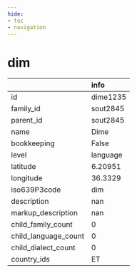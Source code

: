 ```yaml
---
hide:
- toc
- navigation
---
```

# dim
|                      | info     |
|:---------------------|:---------|
| id                   | dime1235 |
| family_id            | sout2845 |
| parent_id            | sout2845 |
| name                 | Dime     |
| bookkeeping          | False    |
| level                | language |
| latitude             | 6.20951  |
| longitude            | 36.3329  |
| iso639P3code         | dim      |
| description          | nan      |
| markup_description   | nan      |
| child_family_count   | 0        |
| child_language_count | 0        |
| child_dialect_count  | 0        |
| country_ids          | ET       |